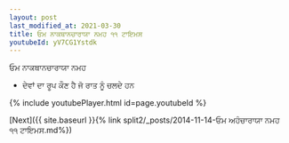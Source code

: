 ```yaml
---
layout: post
last_modified_at: 2021-03-30
title: ਓਮ ਨਾਕਥਾਨਚਾਰਾਯਾ ਨਮਹ ੧੧ ਟਾਇਮਸ
youtubeId: yV7CG1Ystdk
---
```

 
 
 ਓਮ ਨਾਕਥਾਨਚਾਰਾਯਾ ਨਮਹ  
 
 -  ਦੇਵਾਂ ਦਾ ਰੂਪ ਕੌਣ ਹੈ ਜੋ ਰਾਤ ਨੂੰ ਚਲਦੇ ਹਨ 
 
  
 
  
 
 
 
 
 
 


{% include youtubePlayer.html id=page.youtubeId %}
 
[Next]({{ site.baseurl }}{% link  split2/_posts/2014-11-14-ਓਮ ਅਹੰਚਾਰਾਯਾ ਨਮਹ ੧੧ ਟਾਇਮਸ.md%})
 
